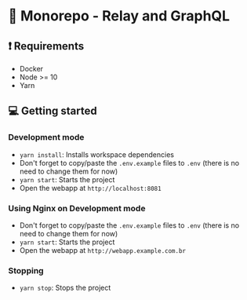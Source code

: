# :rocket: Monorepo - Relay and GraphQL

## :exclamation: Requirements

- Docker
- Node >= 10
- Yarn

## :computer: Getting started

### Development mode

- `yarn install`: Installs workspace dependencies
- Don't forget to copy/paste the `.env.example` files to `.env` (there is no need to change them for now)
- `yarn start`: Starts the project
- Open the webapp at `http://localhost:8081`

### Using Nginx on Development mode

- Don't forget to copy/paste the `.env.example` files to `.env` (there is no need to change them for now)
- `yarn start`: Starts the project
- Open the webapp at `http://webapp.example.com.br`

### Stopping

- `yarn stop`: Stops the project
